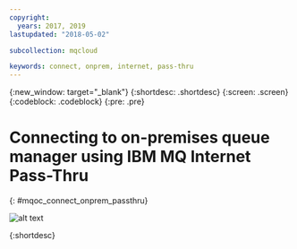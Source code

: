 ```yaml
---
copyright:
  years: 2017, 2019
lastupdated: "2018-05-02"

subcollection: mqcloud

keywords: connect, onprem, internet, pass-thru
---
```


{:new_window: target="_blank"}
{:shortdesc: .shortdesc}
{:screen: .screen}
{:codeblock: .codeblock}
{:pre: .pre}

# Connecting to on-premises queue manager using IBM MQ Internet Pass-Thru
{: #mqoc_connect_onprem_passthru}

![alt text][connect_on_prem3]

[connect_on_prem3]: ./images/mqoc_connect_onprem3.png "MQ Internet Passthru"

{:shortdesc}
